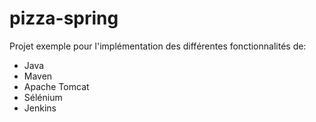 # pizza-spring

Projet exemple pour l'implémentation des différentes fonctionnalités de:
- Java
- Maven
- Apache Tomcat
- Sélénium
- Jenkins
